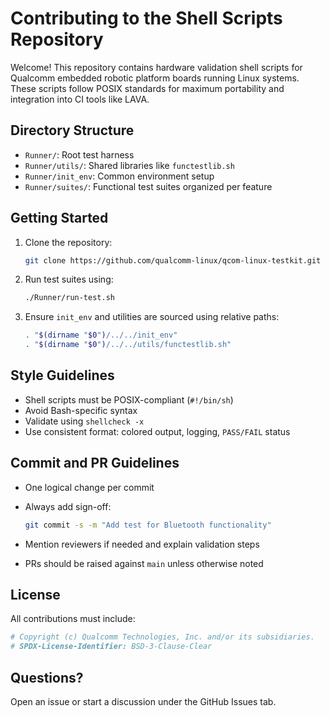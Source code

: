 # Contributing to the Shell Scripts Repository

Welcome! This repository contains hardware validation shell scripts for Qualcomm embedded robotic platform boards running Linux systems. These scripts follow POSIX standards for maximum portability and integration into CI tools like LAVA.

## Directory Structure

- `Runner/`: Root test harness
- `Runner/utils/`: Shared libraries like `functestlib.sh`
- `Runner/init_env`: Common environment setup
- `Runner/suites/`: Functional test suites organized per feature

## Getting Started

1. Clone the repository:
   ```bash
   git clone https://github.com/qualcomm-linux/qcom-linux-testkit.git
   ```

2. Run test suites using:
   ```bash
   ./Runner/run-test.sh
   ```

3. Ensure `init_env` and utilities are sourced using relative paths:
   ```bash
   . "$(dirname "$0")/../../init_env"
   . "$(dirname "$0")/../../utils/functestlib.sh"
   ```

## Style Guidelines

- Shell scripts must be POSIX-compliant (`#!/bin/sh`)
- Avoid Bash-specific syntax
- Validate using `shellcheck -x`
- Use consistent format: colored output, logging, `PASS/FAIL` status

## Commit and PR Guidelines

- One logical change per commit
- Always add sign-off:
  ```bash
  git commit -s -m "Add test for Bluetooth functionality"
  ```

- Mention reviewers if needed and explain validation steps
- PRs should be raised against `main` unless otherwise noted

## License

All contributions must include:
```sh
# Copyright (c) Qualcomm Technologies, Inc. and/or its subsidiaries.
# SPDX-License-Identifier: BSD-3-Clause-Clear
```

## Questions?

Open an issue or start a discussion under the GitHub Issues tab.
